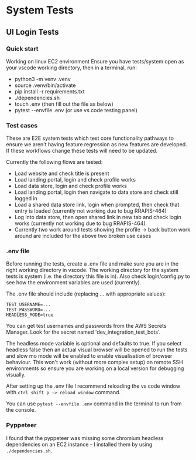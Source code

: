 # System Tests


## UI Login Tests

### Quick start

Working on linux EC2 environment
Ensure you have tests/system open as your vscode working directory, then in a terminal, run:
-   python3 -m venv .venv
-   source .venv/bin/activate
-   pip install -r requirements.txt
-   ./dependencies.sh
-   touch .env (then fill out the file as below)
-   pytest --envfile .env (or use vs code testing panel)

### Test cases

These are E2E system tests which test core functionality pathways to ensure we aren't having feature regression as new features are developed. If these workflows change these tests will need to be updated.

Currently the following flows are tested:

-   Load website and check title is present
-   Load landing portal, login and check profile works
-   Load data store, login and check profile works
-   Load landing portal, login then navigate to data store and check still logged in
-   Load a shared data store link, login when prompted, then check that entry is loaded (currently not working due to bug RRAPIS-464)
-   Log into data store, then open shared link in new tab and check login works (currently not working due to bug RRAPIS-464)
-   Currently two work around tests showing the profile -> back button work around are included for the above two broken use cases

### .env file

Before running the tests, create a .env file and make sure you are in the right working directory in vscode. The working directory for the system tests is system (i.e. the directory this file is in). Also check login/config.py to see how the environment variables are used (currently).

The .env file should include (replacing ... with appropriate values):

```
TEST_USERNAME=...
TEST_PASSWORD=...
HEADLESS_MODE=true
```
You can get test usernames and passwords from the AWS Secrets Manager. Look for the secret named 'dev_integration_test_bots'.

The headless mode variable is optional and defaults to true. If you select headless false then an actual visual browser will be opened to run the tests and slow mo mode will be enabled to enable visualisation of browser behaviour. This won't work (without more complex setup) on remote SSH environments so ensure you are working on a local version for debugging visually.

After setting up the .env file I recommend reloading the vs code window with `ctrl shift p -> reload window` command.

You can use `pytest --envfile .env` command in the terminal to run from the console.

### Pyppeteer

I found that the pyppeteer was missing some chromium headless dependencies on an EC2 instance - I installed them by using `./dependencies.sh`.
